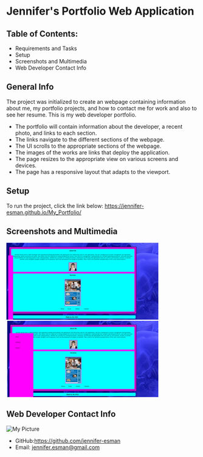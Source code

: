 # Jennifer's Portfolio Web Application

## Table of Contents:
* Requirements and Tasks
* Setup
* Screenshots and Multimedia
* Web Developer Contact Info

## General Info
The project was initialized to create an webpage containing information about me, my portfolio projects, and how to contact me for work and also to see her resume. This is my web developer portfolio.
* The portfolio will contain information about the developer, a recent photo, and links to each section.
* The links navigate to the different sections of the webpage.
* The UI scrolls to the appropriate sections of the webpage.
* The images of the works are links that deploy the application.
* The page resizes to the appropriate view on various screens and devices.
* The page has a responsive layout that adapts to the viewport.

## Setup
To run the project, click the link below:
https://jennifer-esman.github.io/My_Portfolio/

## Screenshots and Multimedia
<img width="400" alt="Screen Shot of Finished Site" src="./images/Screenshot-web-app-1.jpg">

<img width="400" alt="Screen Shot of Finished Site" src="./images/Screenshot-web-app-2.jpg">

## Web Developer Contact Info
<img width="150" alt="My Picture" src="https://avatars.githubusercontent.com/u/101906587?s=400&u=9d4b532e78136a3746fc5cc6796b69fd51c21ea4&v=4">

* GitHub:https://github.com/jennifer-esman
* Email: jennifer.esman@gmail.com